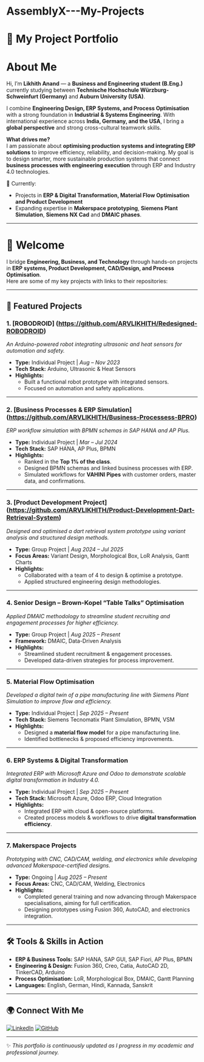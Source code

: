 # AssemblyX---My-Projects

# 🚀 My Project Portfolio

# About Me

Hi, I’m **Likhith Anand** — a **Business and Engineering student (B.Eng.)** currently studying between **Technische Hochschule Würzburg-Schweinfurt (Germany)** and **Auburn University (USA)**.  

I combine **Engineering Design, ERP Systems, and Process Optimisation** with a strong foundation in **Industrial & Systems Engineering**. With international experience across **India, Germany, and the USA**, I bring a **global perspective** and strong cross-cultural teamwork skills.  

**What drives me?**  
I am passionate about **optimising production systems and integrating ERP solutions** to improve efficiency, reliability, and decision-making. My goal is to design smarter, more sustainable production systems that connect **business processes with engineering execution** through ERP and Industry 4.0 technologies.  

📌 Currently:  
- Projects in **ERP & Digital Transformation, Material Flow Optimisation and Product Development**  
- Expanding expertise in **Makerspace prototyping**, **Siemens Plant Simulation**, **Siemens NX Cad** and **DMAIC phases**.
-------------------------------------

# 🚀 Welcome  

I bridge **Engineering, Business, and Technology** through hands-on projects in **ERP systems, Product Development, CAD/Design, and Process Optimisation**.  
Here are some of my key projects with links to their repositories:  

---

## 📌 Featured Projects

### 1. [ROBODROID] (https://github.com/ARVLIKHITH/Redesigned-ROBODROID) 
*An Arduino-powered robot integrating ultrasonic and heat sensors for automation and safety.*
- **Type:** Individual Project | *Aug – Nov 2023*  
- **Tech Stack:** Arduino, Ultrasonic & Heat Sensors  
- **Highlights:**  
  - Built a functional robot prototype with integrated sensors.  
  - Focused on automation and safety applications.  

---

### 2. [Business Processes & ERP Simulation] (https://github.com/ARVLIKHITH/Business-Processess-BPRO) 
*ERP workflow simulation with BPMN schemas in SAP HANA and AP Plus.*
- **Type:** Individual Project | *Mar – Jul 2024*  
- **Tech Stack:** SAP HANA, AP Plus, BPMN  
- **Highlights:**  
  - Ranked in the **Top 1% of the class**.  
  - Designed BPMN schemas and linked business processes with ERP.  
  - Simulated workflows for **VAHINI Pipes** with customer orders, master data, and confirmations.  

---

### 3. [Product Development Project] (https://github.com/ARVLIKHITH/Product-Development-Dart-Retrieval-System)
*Designed and optimised a dart retrieval system prototype using variant analysis and structured design methods.*
- **Type:** Group Project | *Aug 2024 – Jul 2025*  
- **Focus Areas:** Variant Design, Morphological Box, LoR Analysis, Gantt Charts  
- **Highlights:**  
  - Collaborated with a team of 4 to design & optimise a prototype.  
  - Applied structured engineering design methodologies.  

---

### 4. Senior Design – Brown-Kopel “Table Talks” Optimisation
*Applied DMAIC methodology to streamline student recruiting and engagement processes for higher efficiency.*
- **Type:** Group Project | *Aug 2025 – Present*  
- **Framework:** DMAIC, Data-Driven Analysis  
- **Highlights:**  
  - Streamlined student recruitment & engagement processes.  
  - Developed data-driven strategies for process improvement.  

---

### 5. Material Flow Optimisation
*Developed a digital twin of a pipe manufacturing line with Siemens Plant Simulation to improve flow and efficiency.*
- **Type:** Individual Project | *Sep 2025 – Present*  
- **Tech Stack:** Siemens Tecnomatix Plant Simulation, BPMN, VSM  
- **Highlights:**  
  - Designed a **material flow model** for a pipe manufacturing line.  
  - Identified bottlenecks & proposed efficiency improvements.  

---

### 6. ERP Systems & Digital Transformation
*Integrated ERP with Microsoft Azure and Odoo to demonstrate scalable digital transformation in Industry 4.0.*
- **Type:** Individual Project | *Sep 2025 – Present*  
- **Tech Stack:** Microsoft Azure, Odoo ERP, Cloud Integration  
- **Highlights:**  
  - Integrated ERP with cloud & open-source platforms.  
  - Created process models & workflows to drive **digital transformation efficiency**.  

---

### 7. Makerspace Projects
*Prototyping with CNC, CAD/CAM, welding, and electronics while developing advanced Makerspace-certified designs.*
- **Type:** Ongoing | *Aug 2025 – Present*  
- **Focus Areas:** CNC, CAD/CAM, Welding, Electronics  
- **Highlights:**  
  - Completed general training and now advancing through Makerspace specialisations, aiming for full certification.  
  - Designing prototypes using Fusion 360, AutoCAD, and electronics integration.  

---

## 🛠️ Tools & Skills in Action
- **ERP & Business Tools:** SAP HANA, SAP GUI, SAP Fiori, AP Plus, BPMN  
- **Engineering & Design:** Fusion 360, Creo, Catia, AutoCAD 2D, TinkerCAD, Arduino  
- **Process Optimisation:** LoR, Morphological Box, DMAIC, Gantt Planning  
- **Languages:** English, German, Hindi, Kannada, Sanskrit  

---

## 🌍 Connect With Me  

[![LinkedIn](https://img.shields.io/badge/LinkedIn-Likhith%20Anand-blue?logo=linkedin&logoColor=white)](https://www.linkedin.com/in/likhith-anand-ba8007253/) [![GitHub](https://img.shields.io/badge/GitHub-ARVLIKHITH-black?logo=github)](https://github.com/ARVLIKHITH)

---

✨ *This portfolio is continuously updated as I progress in my academic and professional journey.*  

